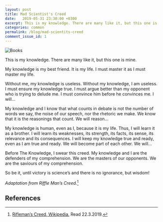 ```yaml
---
layout: post
title: Mad Scientist's Creed
date:   2019-05-31 23:30:00 +0300
excerpt: This is my knowledge. There are many like it, but this one is mine. My knowledge is my best friend. It is my life. I must master it as I must master my life.
categories: common
permalink: /blog/mad-scientits-creed
comment_issue_id: 1
---
```


![Books](/assets/img/books.png)

This is my knowledge. There are many like it, but this one is mine.

My knowledge is my best friend. It is my life. I must master it as I must master my life.

Without me, my knowledge is useless. Without my knowledge, I am useless. I must ensure my knowledge true. I must argue better than my opponent who is trying to delude me. I must convince him before he convinces me. I will…

My knowledge and I know that what counts in debate is not the number of words we say, the noise of our speech, nor the rhetoric we make. We know that it is the reasonings that count. We will reason…

My knowledge is human, even as I, because it is my life. Thus, I will learn it as a brother. I will learn its weaknesses, its strength, its facts, its sense, its relevance and its consequences. I will keep my knowledge true and ready, even as I am true and ready. We will become part of each other. We will…

Before The Knowledge, I swear this creed. My knowledge and I are the defenders of my comprehension. We are the masters of our opponents. We are the saviours of my comprehension.

So be it, until victory is science’s and there is no ignorance, but wisdom!

*Adaptation from Riffle Man’s Creed.*[^1]

## References

[^1]: [Rifleman’s Creed, Wikipedia.](https://en.wikipedia.org/wiki/Rifleman%27s_Creed) Read 22.3.2019.
